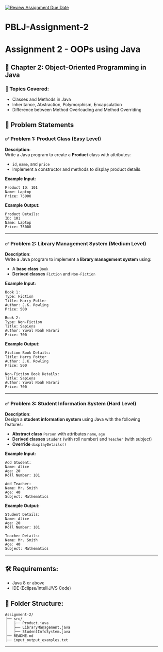 [![Review Assignment Due Date](https://classroom.github.com/assets/deadline-readme-button-22041afd0340ce965d47ae6ef1cefeee28c7c493a6346c4f15d667ab976d596c.svg)](https://classroom.github.com/a/dCQIpRVe)
# PBLJ-Assignment-2
# Assignment 2 - OOPs using Java

## 📖 Chapter 2: Object-Oriented Programming in Java

### 🔹 Topics Covered:
- Classes and Methods in Java
- Inheritance, Abstraction, Polymorphism, Encapsulation
- Difference between Method Overloading and Method Overriding

## 📝 Problem Statements

### ✅ Problem 1: Product Class (Easy Level)
**Description:**  
Write a Java program to create a **Product** class with attributes:
- `id`, `name`, and `price`
- Implement a constructor and methods to display product details.

**Example Input:**
```
Product ID: 101
Name: Laptop
Price: 75000
```
**Example Output:**
```
Product Details:
ID: 101
Name: Laptop
Price: 75000
```

---

### ✅ Problem 2: Library Management System (Medium Level)
**Description:**  
Write a Java program to implement a **library management system** using:
- A **base class** `Book`
- **Derived classes** `Fiction` and `Non-Fiction`

**Example Input:**
```
Book 1:
Type: Fiction
Title: Harry Potter
Author: J.K. Rowling
Price: 500

Book 2:
Type: Non-Fiction
Title: Sapiens
Author: Yuval Noah Harari
Price: 700
```
**Example Output:**
```
Fiction Book Details:
Title: Harry Potter
Author: J.K. Rowling
Price: 500

Non-Fiction Book Details:
Title: Sapiens
Author: Yuval Noah Harari
Price: 700
```

---

### ✅ Problem 3: Student Information System (Hard Level)
**Description:**  
Design a **student information system** using Java with the following features:
- **Abstract class** `Person` with attributes `name`, `age`
- **Derived classes** `Student` (with roll number) and `Teacher` (with subject)
- **Override** `displayDetails()`

**Example Input:**
```
Add Student:
Name: Alice
Age: 20
Roll Number: 101

Add Teacher:
Name: Mr. Smith
Age: 40
Subject: Mathematics
```
**Example Output:**
```
Student Details:
Name: Alice
Age: 20
Roll Number: 101

Teacher Details:
Name: Mr. Smith
Age: 40
Subject: Mathematics
```

---

## 🛠 Requirements:
- Java 8 or above
- IDE (Eclipse/IntelliJ/VS Code)

## 📂 Folder Structure:
```
Assignment-2/
│── src/
│   ├── Product.java
│   ├── LibraryManagement.java
│   ├── StudentInfoSystem.java
│── README.md
│── input_output_examples.txt
```

---
